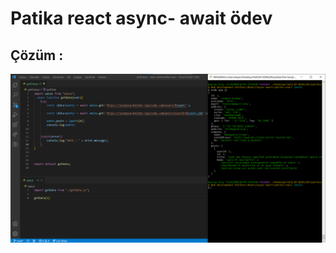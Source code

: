 # Patika react async- await ödev

## Çözüm :
![kodlar](./img/Ekran%20g%C3%B6r%C3%BCnt%C3%BCs%C3%BCpng.png)
